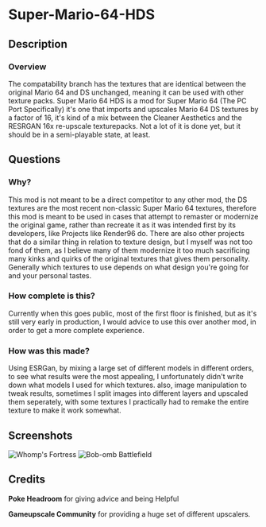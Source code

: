 # Super-Mario-64-HDS
## Description
### Overview
The compatability branch has the textures that are identical between the original Mario 64 and DS unchanged, meaning it can be used with other texture packs.
Super Mario 64 HDS is a mod for Super Mario 64 (The PC Port Specifically) it's one that imports and upscales Mario 64 DS textures by a factor of 16, it's kind of a mix between the Cleaner Aesthetics and the RESRGAN 16x re-upscale texturepacks. Not a lot of it is done yet, but it should be in a semi-playable state, at least.
## Questions
### Why?
This mod is not meant to be a direct competitor to any other mod, the DS textures are the most recent non-classic Super Mario 64 textures, therefore this mod is meant to be used in cases that attempt to remaster or modernize the original game, rather than recreate it as it was intended first by its developers, like Projects like Render96 do.
There are also other projects that do a similar thing in relation to texture design, but I myself was not too fond of them, as I believe many of them modernize it too much sacrificing many kinks and quirks of the original textures that gives them personality.
Generally which textures to use depends on what design you're going for and your personal tastes.
### How complete is this?
Currently when this goes public, most of the first floor is finished, but as it's still very early in production, I would advice to use this over another mod, in order to get a more complete experience.
### How was this made?
Using ESRGan, by mixing a large set of different models in different orders, to see what results were the most appealing, I unfortunately didn't write down what models I used for which textures.
also, image manipulation to tweak results, sometimes I split images into different layers and upscaled them seperately, with some textures I practically had to remake the entire texture to make it work somewhat.
## Screenshots
![Whomp's Fortress](https://i.imgur.com/A7XoYhE.png)
![Bob-omb Battlefield](https://i.imgur.com/gBoFf6B.png)
## Credits
**Poke Headroom** for giving advice and being Helpful

**Gameupscale Community** for providing a huge set of different upscalers.
